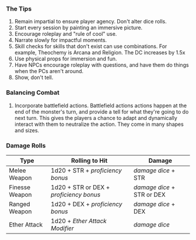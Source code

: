 ### The Tips
1. Remain impartial to ensure player agency. Don't alter dice rolls.
2. Start every session by painting an immersive picture.
3. Encourage roleplay and "rule of cool" use.
4. Narrate slowly for impactful moments.
5. Skill checks for skills that don't exist can use combinations. For example, Theochemy is Arcana and Religion. The DC increases by 1.5x
6. Use physical props for immersion and fun.
7. Have NPCs encourage roleplay with questions, and have them do things when the PCs aren't around.
8. Show, don't tell.

### Balancing Combat
1. Incorporate battlefield actions. Battlefield actions actions happen at the end of the monster's turn, and provide a tell for what they're going to do next turn. This gives the players a chance to adapt and dynamically interact with them to neutralize the action. They come in many shapes and sizes. 

### Damage Rolls
| Type           | Rolling to Hit                          | Damage                     |
| -------------- | --------------------------------------- | -------------------------- |
| Melee Weapon   | 1d20 + STR + *proficiency bonus*        | *damage dice* + STR        |
| Finesse Weapon | 1d20 + STR or DEX + *proficiency bonus* | *damage dice* + STR or DEX |
| Ranged Weapon  | 1d20 + DEX + *proficiency bonus*        | *damage dice* + DEX        |
| Ether Attack   | 1d20 + *Ether Attack Modifier*          | *damage dice*              |


